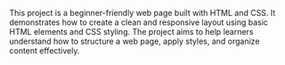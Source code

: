 This project is a beginner-friendly web page built with HTML and CSS. It demonstrates how to create a clean and responsive layout using basic HTML elements and CSS styling. The project aims to help learners understand how to structure a web page, apply styles, and organize content effectively. 
